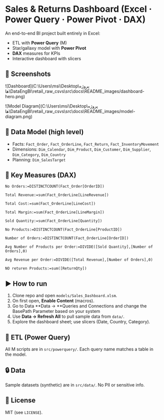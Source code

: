 # Sales & Returns Dashboard (Excel · Power Query · Power Pivot · DAX)

An end-to-end BI project built entirely in Excel:
- ETL with **Power Query** (M)
- Star/gallaxy model with **Power Pivot**
- **DAX** measures for KPIs
- Interactive dashboard with slicers

## 📸 Screenshots
![Dashboard](C:\Users\msi\Desktop\پروژه ها\DataEngBI\retail_raw_csvs\src\docs\README_images/dashboard-hero.png)

![Model Diagram](C:\Users\msi\Desktop\پروژه ها\DataEngBI\retail_raw_csvs\src\docs\README_images/model-diagram.png)

## 🧱 Data Model (high level)
- Facts: `Fact_Order`, `Fact_OrderLine`, `Fact_Return`, `Fact_InventoryMovement`
- Dimensions: `Dim_Calendar`, `Dim_Product`, `Dim_Customer`, `Dim_Supplier`, `Dim_Category`, `Dim_Country`
- Planning: `Dim_SalesTarget` 

## 🧮 Key Measures (DAX)
```DAX
No Orders:=DISTINCTCOUNT(Fact_Order[OrderID])

Total Revenue:=sum(Fact_OrderLine[LineRevenue])

Total Cost:=sum(Fact_OrderLine[LineCost])

Total Margin:=sum(Fact_OrderLine[LineMargin])

Sold Quantity:=sum(Fact_OrderLine[Quantity])

No Products:=DISTINCTCOUNT(Fact_OrderLine[ProductID])

Number of Orders:=DISTINCTCOUNT(Fact_OrderLine[OrderID])

Avg Number of Products per Order:=DIVIDE([Sold Quantity],[Number of Orders],0)

Avg Revenue per Order:=DIVIDE([Total Revenue],[Number of Orders],0)

NO returen Products:=sum([ReturnQty])
```

## ▶️ How to run

1. Clone repo and open `models/Sales_Dashboard.xlsm`.
2. On first open, **Enable Content** (macros).
3. Go to Data  **Data →  **Queries and Connections and change the BasePath Parameter based on your system
4. Use **Data → Refresh All** to pull sample data from `data/`.
5. Explore the dashboard sheet; use slicers (Date, Country, Category).

## 📂 ETL (Power Query)

All M scripts are in `src/powerquery/`. Each query name matches a table in the model.

## 🔒 Data

Sample datasets (synthetic) are in `src/data/`. No PII or sensitive info.

## 📝 License

MIT (see `LICENSE`).